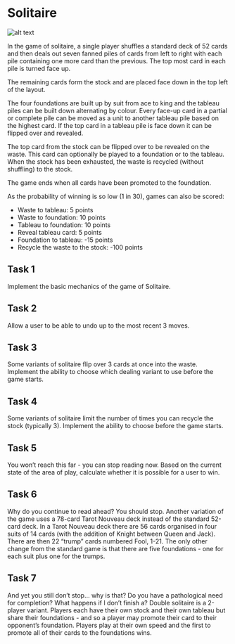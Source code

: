# Solitaire

![alt text](https://upload.wikimedia.org/wikipedia/commons/thumb/5/59/GNOME_Aisleriot_Solitaire_%28cropped%29.png/640px-GNOME_Aisleriot_Solitaire_%28cropped%29.png)

In the game of solitaire, a single player shuffles a standard deck of 52 cards and then deals out seven fanned piles of cards from left to right with each pile containing one more card than the previous. The top most card in each pile is turned face up.

The remaining cards form the stock and are placed face down in the top left of the layout.

The four foundations are built up by suit from ace to king and the tableau piles can be built down alternating by colour. Every face-up card in a partial or complete pile can be moved as a unit to another tableau pile based on the highest card. If the top card in a tableau pile is face down it can be flipped over and revealed.

The top card from the stock can be flipped over to be revealed on the waste. This card can optionally be played to a foundation or to the tableau. When the stock has been exhausted, the waste is recycled (without shuffling) to the stock.

The game ends when all cards have been promoted to the foundation.

As the probability of winning is so low (1 in 30), games can also be scored:
- Waste to tableau: 5 points
- Waste to foundation: 10 points
- Tableau to foundation: 10 points
- Reveal tableau card: 5 points
- Foundation to tableau: -15 points
- Recycle the waste to the stock: -100 points

## Task 1
Implement the basic mechanics of the game of Solitaire.

## Task 2
Allow a user to be able to undo up to the most recent 3 moves.

## Task 3
Some variants of solitaire flip over 3 cards at once into the waste. Implement the ability to choose which dealing variant to use before the game starts.

## Task 4
Some variants of solitaire limit the number of times you can recycle the stock (typically 3). Implement the ability to choose before the game starts.

## Task 5
You won’t reach this far - you can stop reading now. Based on the current state of the area of play, calculate whether it is possible for a user to win.

## Task 6
Why do you continue to read ahead? You should stop. Another variation of the game uses a 78-card Tarot Nouveau deck instead of the standard 52-card deck. In a Tarot Nouveau deck there are 56 cards organised in four suits of 14 cards (with the addition of Knight between Queen and Jack). There are then 22 “trump” cards numbered Fool, 1-21. The only other change from the standard game is that there are five foundations - one for each suit plus one for the trumps.

## Task 7
And yet you still don’t stop… why is that? Do you have a pathological need for completion? What happens if I don’t finish a? Double solitaire is a 2-player variant. Players each have their own stock and their own tableau but share their foundations - and so a player may promote their card to their opponent’s foundation. Players play at their own speed and the first to promote all of their cards to the foundations wins.
